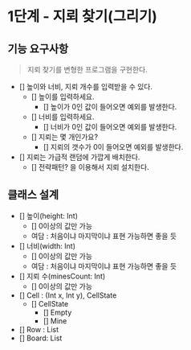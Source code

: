 # 1단계 - 지뢰 찾기(그리기)

## 기능 요구사항

> 지뢰 찾기를 변형한 프로그램을 구현한다.

* [] 높이와 너비, 지뢰 개수를 입력받을 수 있다.
  * [] 높이를 입력하세요.
      * [] 높이가 0인 값이 들어오면 예외를 발생한다.  
  * [] 너비를 입력하세요.
      * [] 너비가 0인 값이 들어오면 예외를 발생한다.
  * [] 지뢰는 몇 개인가요?
      * [] 지뢰의 갯수가 0이 들어오면 예외를 발생한다.
* [] 지뢰는 가급적 랜덤에 가깝게 배치한다.
  * [] 전략패턴? 을 이용해서 지뢰 설치한다.  
  
## 클래스 설계

* [] 높이(height: Int)
    * [] 0이상의 값만 가능
    * 여담 : 처음이냐 마지막이냐 표현 가능하면 좋을 듯
* [] 너비(width: Int)
    * [] 0이상의 값만 가능
    * 여담 : 처음이냐 마지막이냐 표현 가능하면 좋을 듯
* [] 지뢰 수(minesCount: Int)
    * [] 0이상의 값만 가능
* [] Cell : (Int x, Int y), CellState
    * [] CellState
        * [] Empty
        * [] Mine
* [] Row : List<Cell>
* [] Board: List<Row>